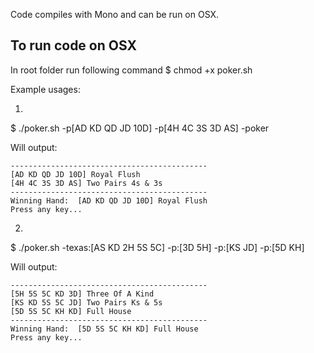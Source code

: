 Code compiles with Mono and can be run on OSX.

To run code on OSX
-------------------
In root folder run following command
$ chmod +x poker.sh

Example usages:

1.
$ ./poker.sh -p[AD KD QD JD 10D] -p[4H 4C 3S 3D AS] -poker

Will output:
```
--------------------------------------------
[AD KD QD JD 10D] Royal Flush
[4H 4C 3S 3D AS] Two Pairs 4s & 3s
--------------------------------------------
Winning Hand:  [AD KD QD JD 10D] Royal Flush
Press any key...
```

2.
$ ./poker.sh -texas:[AS KD 2H 5S 5C] -p:[3D 5H] -p:[KS JD] -p:[5D KH]

Will output:
```
--------------------------------------------
[5H 5S 5C KD 3D] Three Of A Kind
[KS KD 5S 5C JD] Two Pairs Ks & 5s
[5D 5S 5C KH KD] Full House
--------------------------------------------
Winning Hand:  [5D 5S 5C KH KD] Full House
Press any key...
```